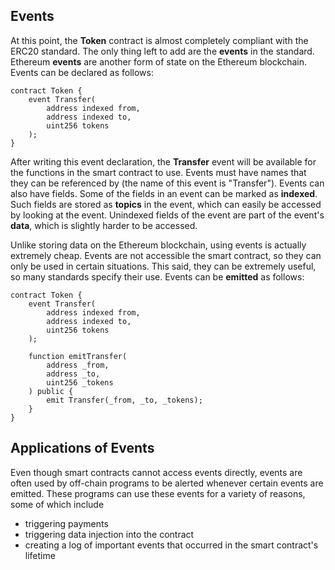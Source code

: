 ## Events
At this point, the **Token** contract is almost completely compliant with the ERC20 standard. The only thing left to add are the **events** in the standard. Ethereum **events** are another form of state on the Ethereum blockchain. Events can be declared as follows:

```
contract Token {
    event Transfer(
        address indexed from, 
        address indexed to, 
        uint256 tokens
    );
}
```

After writing this event declaration, the **Transfer** event will be available for the functions in the smart contract to use. Events must have names that they can be referenced by (the name of this event is "Transfer"). Events can also have fields. Some of the fields in an event can be marked as **indexed**. Such fields are stored as **topics** in the event, which can easily be accessed by looking at the event. Unindexed fields of the event are part of the event's **data**, which is slightly harder to be accessed. 

Unlike storing data on the Ethereum blockchain, using events is actually extremely cheap. Events are not accessible the smart contract, so they can only be used in certain situations. This said, they can be extremely useful, so many standards specify their use. Events can be **emitted** as follows:

```
contract Token {
    event Transfer(
        address indexed from, 
        address indexed to, 
        uint256 tokens
    );

    function emitTransfer(
        address _from,
        address _to,
        uint256 _tokens
    ) public {
        emit Transfer(_from, _to, _tokens);
    }
}
```

## Applications of Events
Even though smart contracts cannot access events directly, events are often used by off-chain programs to be alerted whenever certain events are emitted. These programs can use these events for a variety of reasons, some of which include
- triggering payments
- triggering data injection into the contract
- creating a log of important events that occurred in the smart contract's lifetime